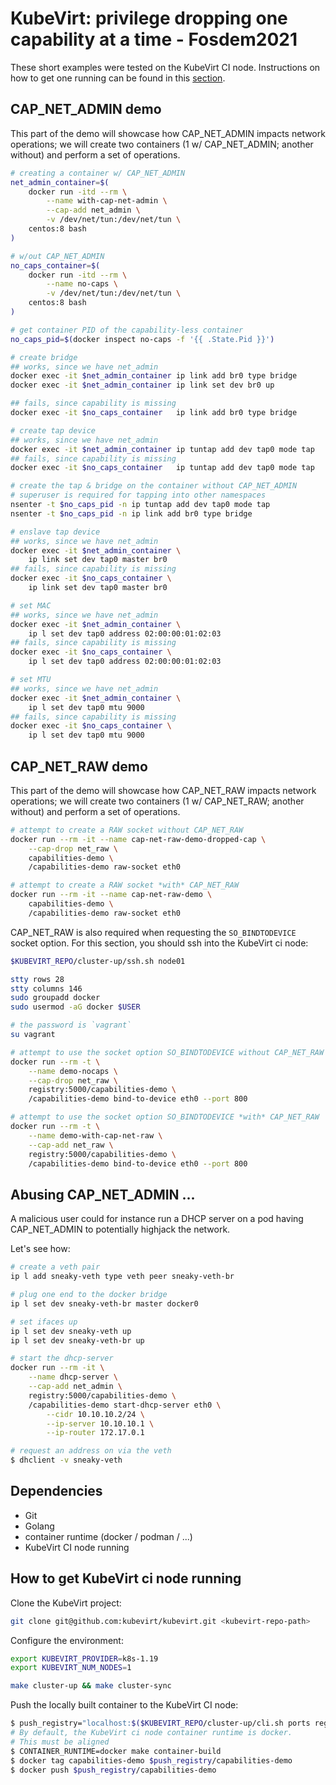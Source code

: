 # KubeVirt: privilege dropping one capability at a time - Fosdem2021

These short examples were tested on the KubeVirt CI node. Instructions on how
to get one running can be found in this
[section](#how-to-get-kubevirt-ci-node-running).

## CAP_NET_ADMIN demo

This part of the demo will showcase how CAP_NET_ADMIN impacts network
operations; we will create two containers (1 w/ CAP_NET_ADMIN; another without)
and perform a set of operations.

```bash
# creating a container w/ CAP_NET_ADMIN
net_admin_container=$(
    docker run -itd --rm \
        --name with-cap-net-admin \
        --cap-add net_admin \
        -v /dev/net/tun:/dev/net/tun \
    centos:8 bash
)

# w/out CAP_NET_ADMIN
no_caps_container=$(
    docker run -itd --rm \
        --name no-caps \
        -v /dev/net/tun:/dev/net/tun \
    centos:8 bash
)

# get container PID of the capability-less container
no_caps_pid=$(docker inspect no-caps -f '{{ .State.Pid }}')

# create bridge
## works, since we have net_admin
docker exec -it $net_admin_container ip link add br0 type bridge
docker exec -it $net_admin_container ip link set dev br0 up

## fails, since capability is missing
docker exec -it $no_caps_container   ip link add br0 type bridge

# create tap device
## works, since we have net_admin
docker exec -it $net_admin_container ip tuntap add dev tap0 mode tap
## fails, since capability is missing
docker exec -it $no_caps_container   ip tuntap add dev tap0 mode tap

# create the tap & bridge on the container without CAP_NET_ADMIN
# superuser is required for tapping into other namespaces
nsenter -t $no_caps_pid -n ip tuntap add dev tap0 mode tap
nsenter -t $no_caps_pid -n ip link add br0 type bridge

# enslave tap device
## works, since we have net_admin
docker exec -it $net_admin_container \
    ip link set dev tap0 master br0
## fails, since capability is missing
docker exec -it $no_caps_container \
    ip link set dev tap0 master br0

# set MAC
## works, since we have net_admin
docker exec -it $net_admin_container \
    ip l set dev tap0 address 02:00:00:01:02:03
## fails, since capability is missing
docker exec -it $no_caps_container \
    ip l set dev tap0 address 02:00:00:01:02:03

# set MTU
## works, since we have net_admin
docker exec -it $net_admin_container \
    ip l set dev tap0 mtu 9000
## fails, since capability is missing
docker exec -it $no_caps_container \
    ip l set dev tap0 mtu 9000
```

## CAP_NET_RAW demo

This part of the demo will showcase how CAP_NET_RAW impacts network
operations; we will create two containers (1 w/ CAP_NET_RAW; another without)
and perform a set of operations.

```bash
# attempt to create a RAW socket without CAP_NET_RAW
docker run --rm -it --name cap-net-raw-demo-dropped-cap \
    --cap-drop net_raw \
    capabilities-demo \
    /capabilities-demo raw-socket eth0

# attempt to create a RAW socket *with* CAP_NET_RAW
docker run --rm -it --name cap-net-raw-demo \
    capabilities-demo \
    /capabilities-demo raw-socket eth0
```

CAP_NET_RAW is also required when requesting the `SO_BINDTODEVICE` socket
option. For this section, you should ssh into the KubeVirt ci node:
```bash
$KUBEVIRT_REPO/cluster-up/ssh.sh node01

stty rows 28
stty columns 146
sudo groupadd docker
sudo usermod -aG docker $USER

# the password is `vagrant`
su vagrant
```

```bash
# attempt to use the socket option SO_BINDTODEVICE without CAP_NET_RAW
docker run --rm -t \
    --name demo-nocaps \
    --cap-drop net_raw \
    registry:5000/capabilities-demo \
    /capabilities-demo bind-to-device eth0 --port 800

# attempt to use the socket option SO_BINDTODEVICE *with* CAP_NET_RAW
docker run --rm -t \
    --name demo-with-cap-net-raw \
    --cap-add net_raw \
    registry:5000/capabilities-demo \
    /capabilities-demo bind-to-device eth0 --port 800
```

## Abusing CAP_NET_ADMIN ...

A malicious user could for instance run a DHCP server on a pod having
CAP_NET_ADMIN to potentially highjack the network.

Let's see how:
```bash
# create a veth pair
ip l add sneaky-veth type veth peer sneaky-veth-br

# plug one end to the docker bridge
ip l set dev sneaky-veth-br master docker0

# set ifaces up
ip l set dev sneaky-veth up
ip l set dev sneaky-veth-br up

# start the dhcp-server
docker run --rm -it \
    --name dhcp-server \
    --cap-add net_admin \
    registry:5000/capabilities-demo \
    /capabilities-demo start-dhcp-server eth0 \
        --cidr 10.10.10.2/24 \
        --ip-server 10.10.10.1 \
        --ip-router 172.17.0.1

# request an address on via the veth
$ dhclient -v sneaky-veth
```

## Dependencies
- Git
- Golang
- container runtime (docker / podman / ...)
- KubeVirt CI node running

## How to get KubeVirt ci node running
Clone the KubeVirt project:
```bash
git clone git@github.com:kubevirt/kubevirt.git <kubevirt-repo-path>
```

Configure the environment:
```bash
export KUBEVIRT_PROVIDER=k8s-1.19
export KUBEVIRT_NUM_NODES=1

make cluster-up && make cluster-sync
```

Push the locally built container to the KubeVirt CI node:
```bash
$ push_registry="localhost:$($KUBEVIRT_REPO/cluster-up/cli.sh ports registry | tr -d '\r')"
# By default, the KubeVirt ci node container runtime is docker.
# This must be aligned
$ CONTAINER_RUNTIME=docker make container-build
$ docker tag capabilities-demo $push_registry/capabilities-demo
$ docker push $push_registry/capabilities-demo
```

